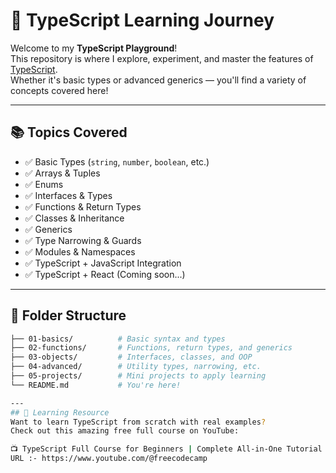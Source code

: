 # 🚀 TypeScript Learning Journey

Welcome to my **TypeScript Playground**!  
This repository is where I explore, experiment, and master the features of [TypeScript](https://www.typescriptlang.org/).  
Whether it's basic types or advanced generics — you'll find a variety of concepts covered here!

---

## 📚 Topics Covered

- ✅ Basic Types (`string`, `number`, `boolean`, etc.)
- ✅ Arrays & Tuples
- ✅ Enums
- ✅ Interfaces & Types
- ✅ Functions & Return Types
- ✅ Classes & Inheritance
- ✅ Generics
- ✅ Type Narrowing & Guards
- ✅ Modules & Namespaces
- ✅ TypeScript + JavaScript Integration
- ✅ TypeScript + React (Coming soon...)

---

## 📁 Folder Structure

```bash
├── 01-basics/          # Basic syntax and types
├── 02-functions/       # Functions, return types, and generics
├── 03-objects/         # Interfaces, classes, and OOP
├── 04-advanced/        # Utility types, narrowing, etc.
├── 05-projects/        # Mini projects to apply learning
└── README.md           # You're here!

---
## 🧠 Learning Resource
Want to learn TypeScript from scratch with real examples?
Check out this amazing free full course on YouTube:

📺 TypeScript Full Course for Beginners | Complete All-in-One Tutorial | 8 Hours+
URL :- https://www.youtube.com/@freecodecamp
